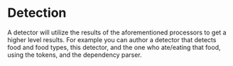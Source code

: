 # Detection

A detector will utilize the results of the aforementioned processors to get a higher level results. For example you can author a detector that detects food and food types, this detector, and the one who ate/eating that food, using the tokens, and the dependency parser. 